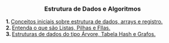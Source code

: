 
<h3 align="center">Estrutura de Dados e Algoritmos</h3>

<p align="left">
    &nbsp;&nbsp;&nbsp;&nbsp;&nbsp;<strong>1. </strong><a href="https://github.com/lucasrmagalhaes/estruturaDeDadosEAlgoritmos-DIO/blob/main/1.%20Conceitos%20iniciais%20sobre%20estrutura%20de%20dados%2C%20arrays%20e%20registro/README.md">Conceitos iniciais sobre estrutura de dados, arrays e registro.</a><br>
    &nbsp;&nbsp;&nbsp;&nbsp;&nbsp;<strong>2. </strong><a href="https://github.com/lucasrmagalhaes/estruturaDeDadosEAlgoritmos-DIO/blob/main/2.%20Entenda%20o%20que%20s%C3%A3o%20Listas%2C%20Pilhas%20e%20FIlas/README.md">Entenda o que são Listas, Pilhas e FIlas.</a><br>
    &nbsp;&nbsp;&nbsp;&nbsp;&nbsp;<strong>3. </strong><a href="https://github.com/lucasrmagalhaes/estruturaDeDadosEAlgoritmos-DIO/tree/main/3.%20Estruturas%20de%20dados%20do%20tipo%20%C3%81rvore%2C%20Tabela%20Hash%20e%20Grafos">Estruturas de dados do tipo Árvore, Tabela Hash e Grafos.</a>
</p>